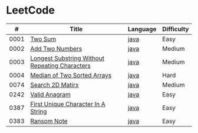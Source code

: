# LeetCode

| #    | Title                                                                                                                           | Language                                                                                                              | Difficulty |
| ---- | ------------------------------------------------------------------------------------------------------------------------------- | --------------------------------------------------------------------------------------------------------------------- | ---------- |
| 0001 | [Two Sum](https://leetcode.com/problems/two-sum/)                                                                               | [java](./src/0001-Two-Sum/two_sum.java)                                                                               | Easy       |
| 0002 | [Add Two Numbers](https://leetcode.com/problems/add-two-numbers/)                                                               | [java](./src/0002-Add-Two-Numbers/add_two_numbers.java)                                                               | Medium     |
| 0003 | [Longest Substring Without Repeating Characters](https://leetcode.com/problems/longest-substring-without-repeating-characters/) | [java](./src/0003-Longest-Substring-Without-Repeating-Characters/longest_substring_without_repeating_characters.java) | Medium     |
| 0004 | [Median of Two Sorted Arrays](https://leetcode.com/problems/median-of-two-sorted-arrays/)                                       | [java](./src/0004-Median-Of-Two-Sorted-Arrays/median_of_two_sorted_arrays.java)                                       | Hard       |
| 0074 | [Search 2D Matirx](https://leetcode.com/problems/search-a-2d-matrix/)                                                           | [java](./src/0074-Search-2D-Matrix/search_2d_matrix.java)                                                             | Medium     |
| 0242 | [Valid Anagram](https://leetcode.com/problems/valid-anagram//)                                                                  | [java](./src/0242-Valid-Anagram/valid_anagram.java)                                                                   | Easy       |
| 0387 | [First Unique Character In A String](https://leetcode.com/problems/first-unique-character-in-a-string/)                         | [java](./src/0387-First-Unique-Character-In-A-String/first_unique_character_in_a_string.java)                         | Easy       |
| 0383 | [Ransom Note](https://leetcode.com/problems/ransom-note//)                                                                      | [java](./src/0383-Ransom-Note/ransome_note.java)                                                                      | Easy       |
